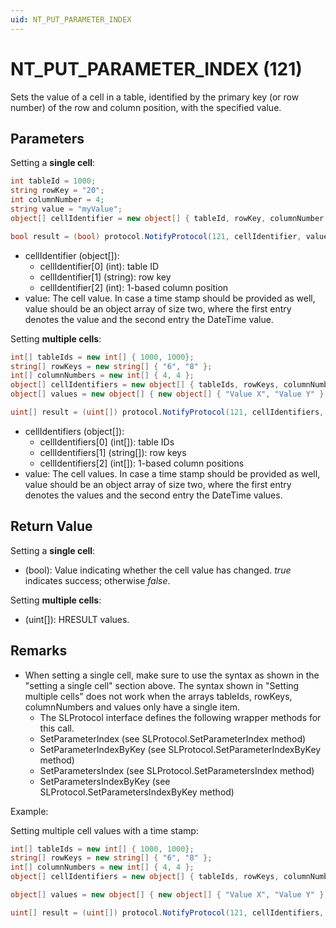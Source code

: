 ```yaml
---
uid: NT_PUT_PARAMETER_INDEX
---
```


# NT_PUT_PARAMETER_INDEX (121)

Sets the value of a cell in a table, identified by the primary key (or row number) of the row and column position, with the specified value.


## Parameters

Setting a **single cell**:

```csharp
int tableId = 1000;
string rowKey = "20";
int columnNumber = 4;
string value = "myValue";
object[] cellIdentifier = new object[] { tableId, rowKey, columnNumber };

bool result = (bool) protocol.NotifyProtocol(121, cellIdentifier, value);
```

- cellIdentifier (object[]):
  - cellIdentifier[0] (int): table ID
  - cellIdentifier[1] (string): row key
  - cellIdentifier[2] (int): 1-based column position
- value: The cell value. In case a time stamp should be provided as well, value should be an object array of size two, where the first entry denotes the value and the second entry the DateTime value.

Setting **multiple cells**:

```csharp
int[] tableIds = new int[] { 1000, 1000};
string[] rowKeys = new string[] { "6", "8" };
int[] columnNumbers = new int[] { 4, 4 };
object[] cellIdentifiers = new object[] { tableIds, rowKeys, columnNumbers };
object[] values = new object[] { new object[] { "Value X", "Value Y" } };

uint[] result = (uint[]) protocol.NotifyProtocol(121, cellIdentifiers, values);
```

- cellIdentifiers (object[]):
  - cellIdentifiers[0] (int[]): table IDs
  - cellIdentifiers[1] (string[]): row keys
  - cellIdentifiers[2] (int[]): 1-based column positions
- value: The cell values. In case a time stamp should be provided as well, value should be an object array of size two, where the first entry denotes the values and the second entry the DateTime values.

## Return Value

Setting a **single cell**:

- (bool): Value indicating whether the cell value has changed. *true* indicates success; otherwise *false*.

Setting **multiple cells**:

- (uint[]): HRESULT values.

## Remarks

- When setting a single cell, make sure to use the syntax as shown in the "setting a single cell" section above. The syntax shown in "Setting multiple cells" does not work when the arrays tableIds, rowKeys, columnNumbers and values only have a single item.
  - The SLProtocol interface defines the following wrapper methods for this call.
  - SetParameterIndex (see SLProtocol.SetParameterIndex method)
  - SetParameterIndexByKey (see SLProtocol.SetParameterIndexByKey method)
  - SetParametersIndex (see SLProtocol.SetParametersIndex method)
  - SetParametersIndexByKey (see SLProtocol.SetParametersIndexByKey method)

Example:

Setting multiple cell values with a time stamp:

```csharp
int[] tableIds = new int[] { 1000, 1000};
string[] rowKeys = new string[] { "6", "8" };
int[] columnNumbers = new int[] { 4, 4 };
object[] cellIdentifiers = new object[] { tableIds, rowKeys, columnNumbers };

object[] values = new object[] { new object[] { "Value X", "Value Y" }, new object[] { DateTime.Now, DateTime.Now } };

uint[] result = (uint[]) protocol.NotifyProtocol(121, cellIdentifiers, values);
```
